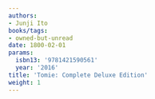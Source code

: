 ```yaml
---
authors:
- Junji Ito
books/tags:
- owned-but-unread
date: 1800-02-01
params:
  isbn13: '9781421590561'
  year: '2016'
title: 'Tomie: Complete Deluxe Edition'
weight: 1
---
```



<!--more-->